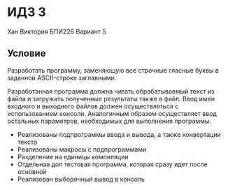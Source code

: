# ИДЗ 3
Хан Виктория БПИ226
Вариант 5
## Условие
Разработать программу, заменяющую все строчные гласные буквы
в заданной ASCII–строке заглавными.

Разработанная программа должна читать обрабатываемый
текст из файла и загружать полученные результаты также в
файл. Ввод имен входного и выходного файлов должен осуществляться с использованием консоли. Аналогичным образом
осуществляет ввод остальных параметров, необходимых для выполнения программы.

* Реализованы подпрограммы ввода и вывода, а также конвертации текста
* Реализованы макросы с подпрограммами
* Разделение на единицы компиляции
* Отдельная доп тестовая программа, которая сразу идет после основной
* Реализован выборочный вывод в консоль

